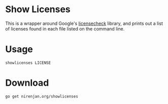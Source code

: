 Show Licenses
=============

This is a wrapper around Google's [licensecheck] library, and prints out a
list of licenses found in each file listed on the command line.

# Usage

`showlicenses LICENSE`

# Download

`go get nirenjan.org/showlicenses`

[licensecheck]: https://github.com/google/licensecheck
